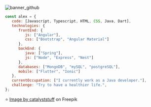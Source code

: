 ![banner_github](https://github.com/alexmartinez3355/alexmartinez3355/assets/44879416/1d3d4bc6-2ffe-4e67-bf3a-8ae80bdbd092)
```javascript
const alex = {
   code: [Javascript, Typescript, HTML, CSS, Java, Dart],
   technologies: {
      frontEnd: {
         js: ["Angular"],
         css: ["Bootstrap", "Angular Material"]
      },
      backEnd: {
         java: ["Spring"],
         js: ["Node", "Express", "Nest"]
      },
      databases: ["MongoDB", "mySQL", "postgreSQL"],
      mobile: ["Flutter", "Ionic"]
   },
   currentOccupation: ["I currently work as a Java developer."],
   challenge: "Try to have a healthier life.",
};
```

⭐️ <a href="https://www.freepik.com/free-vector/cute-man-working-laptop-with-coffee-cartoon-vector-icon-illustration-people-technology-icon-concept-isolated-premium-vector-flat-cartoon-style_20188206.htm#query=cartoon%20developer&position=12&from_view=keyword&track=ais">Image by catalyststuff</a> on Freepik
